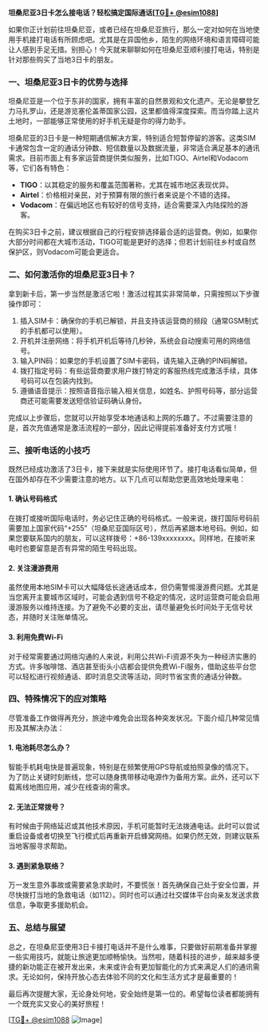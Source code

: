 **坦桑尼亚3日卡怎么接电话？轻松搞定国际通话[[TG💪+ @esim1088](https://t.me/s/esim1088)]**

如果你正计划前往坦桑尼亚，或者已经在坦桑尼亚旅行，那么一定对如何在当地使用手机接打电话有所顾虑吧。尤其是在异国他乡，陌生的网络环境和语言障碍可能让人感到手足无措。别担心！今天就来聊聊如何在坦桑尼亚顺利接打电话，特别是针对那些购买了当地3日卡的朋友。

### 一、坦桑尼亚3日卡的优势与选择

坦桑尼亚是一个位于东非的国家，拥有丰富的自然景观和文化遗产。无论是攀登乞力马扎罗山，还是游览塞伦盖蒂国家公园，这里都值得深度探索。而当你踏上这片土地时，一部能够正常使用的好手机无疑是你的得力助手。

坦桑尼亚的3日卡是一种短期通信解决方案，特别适合短暂停留的游客。这类SIM卡通常包含一定的通话分钟数、短信数量以及数据流量，非常适合满足基本的通讯需求。目前市面上有多家运营商提供类似服务，比如TIGO、Airtel和Vodacom等，它们各有特色：

- **TIGO**：以其稳定的服务和覆盖范围著称，尤其在城市地区表现优异。
- **Airtel**：价格相对亲民，对于预算有限的旅行者来说是个不错的选择。
- **Vodacom**：在偏远地区也有较好的信号支持，适合需要深入内陆探险的游客。

在购买3日卡之前，建议根据自己的行程安排选择最合适的运营商。例如，如果你大部分时间都在大城市活动，TIGO可能是更好的选择；但若计划前往乡村或自然保护区，则Vodacom可能会更适合。

### 二、如何激活你的坦桑尼亚3日卡？

拿到新卡后，第一步当然是激活它啦！激活过程其实非常简单，只需按照以下步骤操作即可：

1. 插入SIM卡：确保你的手机已解锁，并且支持该运营商的频段（通常GSM制式的手机都可以使用）。
2. 开机并注册网络：将手机开机后等待几秒钟，系统会自动搜索可用的网络信号。
3. 输入PIN码：如果您的手机设置了SIM卡密码，请先输入正确的PIN码解锁。
4. 拨打指定号码：有些运营商要求用户拨打特定的客服热线完成激活手续，具体号码可以在包装内找到。
5. 遵循语音提示：按照语音指示输入相关信息，如姓名、护照号码等，部分运营商还可能需要发送短信验证码确认身份。

完成以上步骤后，您就可以开始享受本地通话和上网的乐趣了。不过需要注意的是，首次充值通常是激活流程的一部分，因此记得提前准备好支付方式哦！

### 三、接听电话的小技巧

既然已经成功激活了3日卡，接下来就是实际使用环节了。接打电话看似简单，但在国外却存在不少需要注意的地方。以下几点可以帮助您更高效地处理来电：

#### 1. 确认号码格式
在拨打或接听国际电话时，务必记住正确的号码格式。一般来说，拨打国际号码前需要加上国家代码“+255”（坦桑尼亚国际区号），然后再紧跟本地号码。例如，如果您要联系国内的朋友，可以这样拨号：+86-139xxxxxxxx。同样地，在接听来电时也要留意是否有异常的陌生号码出现。

#### 2. 关注漫游费用
虽然使用本地SIM卡可以大幅降低长途通话成本，但仍需警惕漫游费问题。尤其是当您离开主要城市区域时，可能会遇到信号不稳定的情况，这时运营商可能会启用漫游服务以维持连接。为了避免不必要的支出，请尽量避免长时间处于无信号状态，并随时关注账单情况。

#### 3. 利用免费Wi-Fi
对于经常需要通过网络沟通的人来说，利用公共Wi-Fi资源不失为一种经济实惠的方式。许多咖啡馆、酒店甚至街头小店都会提供免费Wi-Fi服务，借助这些平台您可以轻松进行视频通话、即时消息交流等活动，同时节省宝贵的通话分钟数。

### 四、特殊情况下的应对策略

尽管准备工作做得再充分，旅途中难免会出现各种突发状况。下面介绍几种常见情形及其解决办法：

#### 1. 电池耗尽怎么办？
智能手机耗电快是普遍现象，特别是在频繁使用GPS导航或拍照录像的情况下。为了防止关键时刻断线，您可以随身携带移动电源作为备用方案。此外，还可以下载离线地图应用，减少在线查询的需求。

#### 2. 无法正常拨号？
有时候由于网络延迟或其他技术原因，手机可能暂时无法拨通电话。此时可以尝试重启设备或者切换至飞行模式后再重新开启蜂窝网络。如果仍然无效，则建议联系当地客服寻求帮助。

#### 3. 遇到紧急联络？
万一发生意外事故或需要紧急求助时，不要慌张！首先确保自己处于安全位置，并尽快拨打当地的急救电话（如112）。同时也可以通过社交媒体平台向亲友发送求救信息，争取更多援助机会。

### 五、总结与展望

总之，在坦桑尼亚使用3日卡接打电话并不是什么难事，只要做好前期准备并掌握一些实用技巧，就能让旅途更加顺畅愉快。当然啦，随着科技的进步，越来越多便捷的新功能正在被开发出来，未来或许会有更加智能化的方式来满足人们的通讯需求。无论如何，保持开放心态去体验不同的文化和生活方式才是最重要的！

最后再次提醒大家，无论身处何地，安全始终是第一位的。希望每位读者都能拥有一个既充实又安心的美好旅程！

[[TG💪+ @esim1088](https://t.me/s/esim1088) ![Image](https://i.postimg.cc/4NQfJmqS/Snipaste-2025-05-13-00-14-12.png)]
